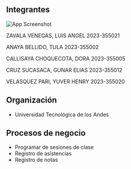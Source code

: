 
## Integrantes
![App Screenshot](https://encrypted-tbn0.gstatic.com/images?q=tbn:ANd9GcQCoJJlMtUzly8X8Z4UzixnbM0sffYDzGHVdw&s)

ZAVALA VENEGAS, LUIS ANGEL 	2023-355021 

ANAYA BELLIDO, TULA 	2023-355002 

CALLISAYA CHOQUECOTA, DORA 	2023-355005

CRUZ SUCASACA, GUNAR ELIAS 	2023-355012

VELASQUEZ PARI, YUVER HENRY	2023-355020


##
## Organización

- Universidad Tecnológica de los Andes


##
## Procesos de negocio

- Programar de sesiones de clase 
- Registro de asistencias 
- Registro de notas




